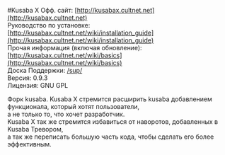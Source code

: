 #Kusaba X
Офф. сайт: [http://kusabax.cultnet.net](http://kusabax.cultnet.net)<br />
Руководство по установке: [http://kusabax.cultnet.net/wiki/installation_guide](http://kusabax.cultnet.net/wiki/installation_guide)<br />
Прочая информация (включая обновление): [http://kusabax.cultnet.net/wiki/basics](http://kusabax.cultnet.net/wiki/basics)<br />
Доска Поддержки: [/sup/](http://kusabax.cultnet.net/sup/)<br />
Версия: 0.9.3<br />
Лицензия: GNU GPL

Форк kusaba. Kusaba X стремится расширить kusaba добавлением функционала, который хотят пользователи, <br />
а не только то, что хочет разработчик.<br />
Kusaba X так же стремится избавиться от наворотов, добавленных в Kusaba Тревором, <br />
а так же переписать большую часть кода, чтобы сделать его более эффективным.